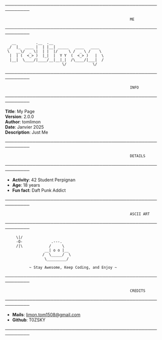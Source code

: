 ────────────────────────────────────────────────────────── 

                                                             ME
                       
────────────────────────────────────────────────────────── 

       __         .__  .__
     _/  |_  ____ |  | |__| _____   ____   ____
     \   __\/  _ \|  | |  |/     \ /  _ \ /    \
      |  | (  <_> )  |_|  |  Y Y  (  <_> )   |  \
      |__|  \____/|____/__|__|_|  /\____/|___|  /
                              \/            \/

──────────────────────────────────────────────────────────

                                                             INFO

──────────────────────────────────────────────────────────

**Title**: My Page  
**Version**: 2.0.0  
**Author**: tomlimon  
**Date**: Janvier 2025  
**Description**: Just Me  

──────────────────────────────────────────────────────────

                                                             DETAILS

──────────────────────────────────────────────────────────

- **Activity**: 42 Student Perpignan  
- **Age**: 18 years  
- **Fun fact**: Daft Punk Addict  

──────────────────────────────────────────────────────────

                                                             ASCII ART

──────────────────────────────────────────────────────────

         \|/
         -O-             .---.
         /|\            /     \
                      __| o o |__
                     /  \_____/  \
                      \_________/

               ~ Stay Awesome, Keep Coding, and Enjoy ~

──────────────────────────────────────────────────────────

                                                             CREDITS

──────────────────────────────────────────────────────────

- **Mails**: limon.tom1508@gmail.com  
- **Github**: T0ZSKY  

──────────────────────────────────────────────────────────
